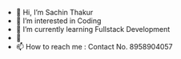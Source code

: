 - 👋 Hi, I’m Sachin Thakur
- 👀 I’m interested in Coding 
- 🌱 I’m currently learning Fullstack Development
- 💞️ 
- 📫 How to reach me : Contact No. 8958904057
<!---
SachinThakur10/SachinThakur10 is a ✨ special ✨ repository because its `README.md` (this file) appears on your GitHub profile.
You can click the Preview link to take a look at your changes.
--->
